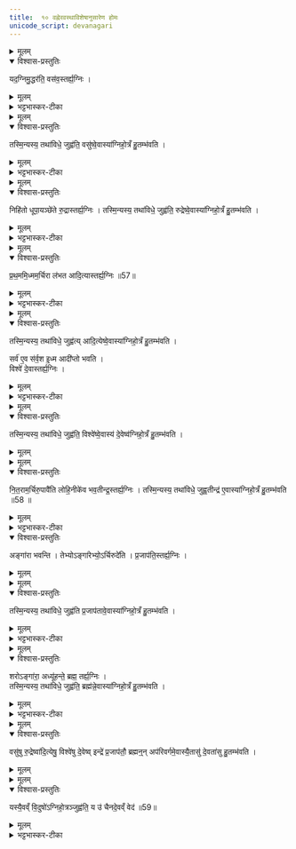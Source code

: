 ```yaml
---
title:  १० वह्नेरवस्थाविशेषानुसारेण होमः
unicode_script: devanagari
---
```




<details><summary>मूलम्</summary>

यद॒ग्निमु॒द्धर॑ति ।
वस॑व॒स्तर्ह्य॒ग्निः ।
</details>

<details open><summary>विश्वास-प्रस्तुतिः</summary>

यद॒ग्निमु॒द्धर॑ति॒ वस॑व॒स्तर्ह्य॒ग्निः ।
</details>

<details><summary>मूलम्</summary>

यद॒ग्निमु॒द्धर॑ति॒ वस॑व॒स्तर्ह्य॒ग्निः ।
</details>

<details><summary>भट्टभास्कर-टीका</summary>

1 यदग्निमित्यादि ॥ यत् यदा अग्निरुद्ध्रियते तर्हि तस्मिन् काले वसवोऽग्निः वसुभिरेकीभूतस्तिष्ठति ।
</details>


<details><summary>मूलम्</summary>

तस्मि॒न्यस्य॒ तथा॑विधे॒ जुह्व॑ति ।
वसु॑ष्वे॒वास्या॑ग्निहो॒त्रँ हु॒तम्भ॑वति ।
</details>

<details open><summary>विश्वास-प्रस्तुतिः</summary>

तस्मि॒न्यस्य॒ तथा॑विधे॒ जुह्व॑ति॒ वसु॑ष्वे॒वास्या॑ग्निहो॒त्रँ हु॒तम्भ॑वति ।
</details>

<details><summary>मूलम्</summary>

तस्मि॒न्यस्य॒ तथा॑विधे॒ जुह्व॑ति॒ वसु॑ष्वे॒वास्या॑ग्निहो॒त्रँ हु॒तम्भ॑वति ।
</details>

<details><summary>भट्टभास्कर-टीका</summary>

तस्मिन् तथाविधे तादृक्प्रकारेऽग्नौ यस्य जुह्वति वसुष्वेवास्य हुतं भवति वसवस्तर्पिता अनेन भवन्ति ।
</details>


<details><summary>मूलम्</summary>

निहि॑तो धूपा॒यञ्छे॑ते ।
रु॒द्रास्तर्ह्य॒ग्निः ।
तस्मि॒न्यस्य॒ तथा॑विधे॒ जुह्व॑ति ।
रु॒द्रे॒ष्वे॒वास्या॑ग्निहो॒त्रँ हु॒तम्भ॑वति ।
</details>

<details open><summary>विश्वास-प्रस्तुतिः</summary>

निहि॑तो धूपा॒यञ्छे॑ते रु॒द्रास्तर्ह्य॒ग्निः ।
तस्मि॒न्यस्य॒ तथा॑विधे॒ जुह्व॑ति॒  रुद्रेष्वे॒वास्या॑ग्निहो॒त्रँ हु॒तम्भ॑वति ।
</details>

<details><summary>मूलम्</summary>

निहि॑तो धूपा॒यञ्छे॑ते रु॒द्रास्तर्ह्य॒ग्निः ।
तस्मि॒न्यस्य॒ तथा॑विधे॒ जुह्व॑ति॒  रुद्रेष्वे॒वास्या॑ग्निहो॒त्रँ हु॒तम्भ॑वति ।
</details>

<details><summary>भट्टभास्कर-टीका</summary>

निहितः स्थापितः धूपायन् धूमं कुर्वन् 'गुपू धूप' इत्यायप्रत्ययः । तस्मिन् काले रुद्रैरेकीभूतोऽग्निस्तिष्ठति । तस्मिन् हुतेन रुद्रास्तर्पिता भवन्ति ।
</details>


<details><summary>मूलम्</summary>

प्र॒थ॒ममि॒ध्मम॒र्चिरा ल॑भते ।
आ॒दि॒त्यास्तर्ह्य॒ग्निः ॥57॥   
</details>

<details open><summary>विश्वास-प्रस्तुतिः</summary>

प्र॒थ॒ममि॒ध्मम॒र्चिरा ल॑भत आदि॒त्यास्तर्ह्य॒ग्निः ॥57॥  
</details>

<details><summary>मूलम्</summary>

प्र॒थ॒ममि॒ध्मम॒र्चिरा ल॑भत आदि॒त्यास्तर्ह्य॒ग्निः ॥57॥  
</details>

<details><summary>भट्टभास्कर-टीका</summary>

प्रथममिति । प्रथमक्षिप्तां समिधमर्चिरालभते आश्लिष्य ज्वलयति । यद्वा - इध्मं प्रक्षिप्तं प्रथममालभते अर्चिर्गृह्णाति आदित्यरूपत्वादग्रेः हुतं आदित्यतृप्त्यै भवति ।
</details>


<details><summary>मूलम्</summary>

तस्मि॒न्यस्य॒ तथा॑विधे॒ जुह्व॑ति ।
आ॒दि॒त्येष्वे॒वास्या॑ग्निहो॒त्रँ हु॒तम्भ॑वति ।
</details>

<details open><summary>विश्वास-प्रस्तुतिः</summary>

तस्मि॒न्यस्य॒ तथा॑विधे॒ जुह्व॑त्य् आदि॒त्येष्वे॒वास्या॑ग्निहो॒त्रँ हु॒तम्भ॑वति ।

सर्व॑ ए॒व स॑र्व॒श इ॒ध्म आदी॑प्तो भवति ।  
विश्वे॑ दे॒वास्तर्ह्य॒ग्निः ।
</details>

<details><summary>मूलम्</summary>

तस्मि॒न्यस्य॒ तथा॑विधे॒ जुह्व॑त्य् आदि॒त्येष्वे॒वास्या॑ग्निहो॒त्रँ हु॒तम्भ॑वति ।

सर्व॑ ए॒व स॑र्व॒श इ॒ध्म आदी॑प्तो भवति ।  
विश्वे॑ दे॒वास्तर्ह्य॒ग्निः ।
</details>

<details><summary>भट्टभास्कर-टीका</summary>

सर्व इति । सर्वः इध्मः सर्वशः सर्वतः आदीप्तो भवति ज्वलति
</details>


<details><summary>मूलम्</summary>

तस्मि॒न्यस्य॒ तथा॑विधे॒ जुह्व॑ति ।
विश्वे॑ष्वे॒वास्य॑ दे॒वेष्व॑ग्निहो॒त्रँ हु॒तम्भ॑वति ।
</details>

<details open><summary>विश्वास-प्रस्तुतिः</summary>

तस्मि॒न्यस्य॒ तथा॑विधे॒ जुह्व॑ति॒ विश्वे॑ष्वे॒वास्य॑ दे॒वेष्व॑ग्निहो॒त्रँ हु॒तम्भ॑वति ।
</details>

<details><summary>मूलम्</summary>

तस्मि॒न्यस्य॒ तथा॑विधे॒ जुह्व॑ति॒ विश्वे॑ष्वे॒वास्य॑ दे॒वेष्व॑ग्निहो॒त्रँ हु॒तम्भ॑वति ।
</details>


<details><summary>मूलम्</summary>

नि॒त॒राम॒र्चिरु॒पावै॑ति लोहि॒नीके॑व भवति ।
इन्द्र॒स्तर्ह्य॒ग्निः ।  
तस्मि॒न्यस्य॒ तथा॑विधे॒ जुह्व॑ति ।
इन्द्र॑ ए॒वास्या॑ग्निहो॒त्रँ हु॒तम्भ॑वति ॥58 ॥  
</details>

<details open><summary>विश्वास-प्रस्तुतिः</summary>

नि॒त॒राम॒र्चिरु॒पावै॑ति लोहि॒नीके॑व भव॒तीन्द्र॒स्तर्ह्य॒ग्निः ।
तस्मि॒न्यस्य॒ तथा॑विधे॒ जुह्व॒तीन्द्र॑ ए॒वास्या॑ग्निहो॒त्रँ हु॒तम्भ॑वति ॥58 ॥  
</details>

<details><summary>मूलम्</summary>

नि॒त॒राम॒र्चिरु॒पावै॑ति लोहि॒नीके॑व भव॒तीन्द्र॒स्तर्ह्य॒ग्निः ।
तस्मि॒न्यस्य॒ तथा॑विधे॒ जुह्व॒तीन्द्र॑ ए॒वास्या॑ग्निहो॒त्रँ हु॒तम्भ॑वति ॥58 ॥  
</details>

<details><summary>भट्टभास्कर-टीका</summary>

2 नितरामिति ॥ नीचैस्तरामर्चिरुपावैति अतिस्वल्पा भवति । लोहिनीकेव च भवति रक्तेव भवति अतिरक्ता भवति । 'वर्णादनुदात्तात्' इति ङीप्, संज्ञायां कन्, प्रत्ययात्पूर्वस्योदात्तत्वं छान्दसम् । तदा अग्नेरिन्द्रेणैक्यात्तत्र हुतमिन्द्रतृप्तये भवति
</details>

<details open><summary>विश्वास-प्रस्तुतिः</summary>

अङ्गा॑रा भवन्ति ।
तेभ्योऽङ्गा॑रेभ्यो॒ऽर्चिरुदे॑ति ।
प्र॒जाप॑ति॒स्तर्ह्य॒ग्निः ।
</details>

<details><summary>मूलम्</summary>

अङ्गा॑रा भवन्ति ।
तेभ्योऽङ्गा॑रेभ्यो॒ऽर्चिरुदे॑ति ।
प्र॒जाप॑ति॒स्तर्ह्य॒ग्निः ।
</details>


<details><summary>मूलम्</summary>

तस्मि॒न्यस्य॒ तथा॑विधे॒ जुह्व॑ति ।
प्र॒जाप॑तावे॒वास्या॑ग्निहो॒त्रँ हु॒तम्भ॑वति ।
</details>

<details open><summary>विश्वास-प्रस्तुतिः</summary>

तस्मि॒न्यस्य॒ तथा॑विधे॒ जुह्व॑ति प्र॒जाप॑तावे॒वास्या॑ग्निहो॒त्रँ हु॒तम्भ॑वति ।
</details>

<details><summary>मूलम्</summary>

तस्मि॒न्यस्य॒ तथा॑विधे॒ जुह्व॑ति प्र॒जाप॑तावे॒वास्या॑ग्निहो॒त्रँ हु॒तम्भ॑वति ।
</details>

<details><summary>भट्टभास्कर-टीका</summary>

3 अङ्गारा इति ॥ अङ्गारभूतेषु काष्ठेषु या अर्चिरुदेति तत्र हुतं प्रजापतितृप्तये भवति । अग्न्यस्यस्य जिह्वास्थनीया अङ्गारा वह्निरूपाः ।
</details>


<details><summary>मूलम्</summary>

शरोऽङ्गा॑रा॒ अध्यू॑हन्ते ।
ब्रह्म॒ तर्ह्य॒ग्निः
तस्मि॒न्यस्य॒ तथा॑विधे॒ जुह्व॑ति ।
ब्रह्म॑न्ने॒वास्या॑ग्निहो॒त्रँ हु॒तम्भ॑वति ।
</details>

<details open><summary>विश्वास-प्रस्तुतिः</summary>

शरोऽङ्गा॑रा॒ अध्यू॑हन्ते॒ ब्रह्म॒ तर्ह्य॒ग्निः ।  
तस्मि॒न्यस्य॒ तथा॑विधे॒ जुह्व॑ति॒ ब्रह्म॑न्ने॒वास्या॑ग्निहो॒त्रँ हु॒तम्भ॑वति ।
</details>

<details><summary>मूलम्</summary>

शरोऽङ्गा॑रा॒ अध्यू॑हन्ते॒ ब्रह्म॒ तर्ह्य॒ग्निः ।  
तस्मि॒न्यस्य॒ तथा॑विधे॒ जुह्व॑ति॒ ब्रह्म॑न्ने॒वास्या॑ग्निहो॒त्रँ हु॒तम्भ॑वति ।
</details>

<details><summary>भट्टभास्कर-टीका</summary>

शर इति । शृणोतेरसुनि शरः भस्म, तत् अङ्गारा अध्यूहन्ते उपरि वहन्ति । तस्मिन् कालेऽग्निर्ब्रह्मस्वरूपत्वात्तत्र हुतं ब्रह्मण्येव हुतं भवति ।
</details>


<details><summary>मूलम्</summary>

वसु॑षु रु॒द्रेष्वा॑दि॒त्येषु॒ विश्वे॑षु दे॒वेषु॑ ।
इन्द्रे॑ प्र॒जाप॑तौ॒ ब्रह्म॑न् ।
अप॑रिवर्गमे॒वास्यै॒तासु॑ दे॒वता॑सु हु॒तम्भ॑वति ।  
</details>

<details open><summary>विश्वास-प्रस्तुतिः</summary>

वसु॑षु रु॒द्रेष्वा॑दि॒त्येषु॒ विश्वे॑षु दे॒वेष्व् इन्द्रे॑ प्र॒जाप॑तौ॒ ब्रह्मन्॒न् अप॑रिवर्गमे॒वास्यै॒तासु॑ दे॒वता॑सु हु॒तम्भ॑वति ।  
</details>

<details><summary>मूलम्</summary>

वसु॑षु रु॒द्रेष्वा॑दि॒त्येषु॒ विश्वे॑षु दे॒वेष्व् इन्द्रे॑ प्र॒जाप॑तौ॒ ब्रह्मन्॒न् अप॑रिवर्गमे॒वास्यै॒तासु॑ दे॒वता॑सु हु॒तम्भ॑वति ।  
</details>


<details><summary>मूलम्</summary>

यस्यै॒वव्ँ वि॒दुषो॑ऽग्निहो॒त्रञ्जुह्व॑ति ।  
य उ॑ चैनदे॒वव्ँ वेद॑ ॥59॥  
</details>

<details open><summary>विश्वास-प्रस्तुतिः</summary>

यस्यै॒वव्ँ वि॒दुषो॑ऽग्निहो॒त्रञ्जुह्व॑ति॒ य उ॑ चैनदे॒वव्ँ वेद॑ ॥59॥  
</details>

<details><summary>मूलम्</summary>

यस्यै॒वव्ँ वि॒दुषो॑ऽग्निहो॒त्रञ्जुह्व॑ति॒ य उ॑ चैनदे॒वव्ँ वेद॑ ॥59॥  
</details>

<details><summary>भट्टभास्कर-टीका</summary>

4 अथ वेदितुः स्तुतिः - वसुष्वित्यादि ॥ अपरिवर्गं काश्रिदपि देवता अपरिवृज्य अवर्जयित्वा एतासु देवतासु हुतं भवत्यग्निहोत्रं यस्यैवं विदुषो जुह्वति, यश्चैनदेवं वेद अग्निहोत्रमाहात्म्यम्

 इति तैत्तिरीयब्राह्मणे द्वितीयाष्टके प्रथमप्रपाठके दशमोऽनुवाकः ॥  

</details>

